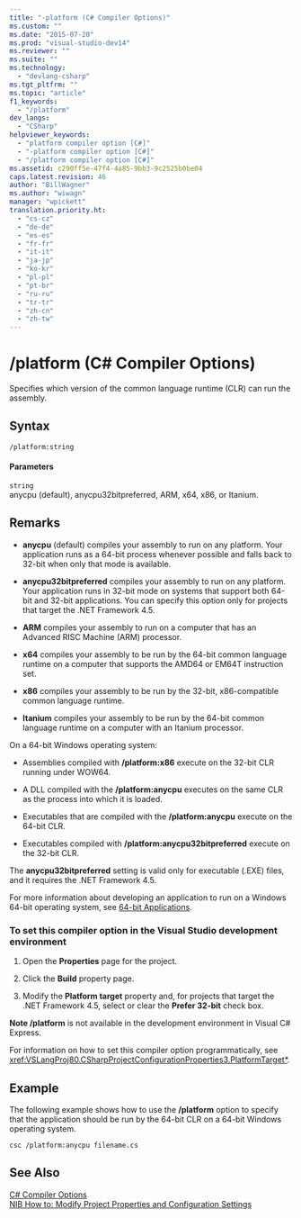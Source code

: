 ```yaml
---
title: "-platform (C# Compiler Options)"
ms.custom: ""
ms.date: "2015-07-20"
ms.prod: "visual-studio-dev14"
ms.reviewer: ""
ms.suite: ""
ms.technology: 
  - "devlang-csharp"
ms.tgt_pltfrm: ""
ms.topic: "article"
f1_keywords: 
  - "/platform"
dev_langs: 
  - "CSharp"
helpviewer_keywords: 
  - "platform compiler option [C#]"
  - "-platform compiler option [C#]"
  - "/platform compiler option [C#]"
ms.assetid: c290ff5e-47f4-4a85-9bb3-9c2525b0be04
caps.latest.revision: 46
author: "BillWagner"
ms.author: "wiwagn"
manager: "wpickett"
translation.priority.ht: 
  - "cs-cz"
  - "de-de"
  - "es-es"
  - "fr-fr"
  - "it-it"
  - "ja-jp"
  - "ko-kr"
  - "pl-pl"
  - "pt-br"
  - "ru-ru"
  - "tr-tr"
  - "zh-cn"
  - "zh-tw"
---
```

# /platform (C# Compiler Options)
Specifies which version of the common language runtime (CLR) can run the assembly.  
  
## Syntax  
  
```  
/platform:string  
```  
  
#### Parameters  
 `string`  
 anycpu (default), anycpu32bitpreferred, ARM, x64, x86, or Itanium.  
  
## Remarks  
  
-   **anycpu** (default) compiles your assembly to run on any platform. Your application runs as a 64-bit process whenever possible and falls back to 32-bit when only that mode is available.  
  
-   **anycpu32bitpreferred** compiles your assembly to run on any platform. Your application runs in 32-bit mode on systems that support both 64-bit and 32-bit applications. You can specify this option only for projects that target the .NET Framework 4.5.  
  
-   **ARM** compiles your assembly to run on a computer that has an Advanced RISC Machine (ARM) processor.  
  
-   **x64** compiles your assembly to be run by the 64-bit common language runtime on a computer that supports the AMD64 or EM64T instruction set.  
  
-   **x86** compiles your assembly to be run by the 32-bit, x86-compatible common language runtime.  
  
-   **Itanium** compiles your assembly to be run by the 64-bit common language runtime on a computer with an Itanium processor.  
  
 On a 64-bit Windows operating system:  
  
-   Assemblies compiled with **/platform:x86** execute on the 32-bit CLR running under WOW64.  
  
-   A DLL compiled with the **/platform:anycpu** executes on the same CLR as the process into which it is loaded.  
  
-   Executables that are compiled with the **/platform:anycpu** execute on the 64-bit CLR.  
  
-   Executables compiled with **/platform:anycpu32bitpreferred** execute on the 32-bit CLR.  
  
 The **anycpu32bitpreferred** setting is valid only for executable (.EXE) files, and it requires the .NET Framework 4.5.  
  
 For more information about developing an application to run on a Windows 64-bit operating system, see [64-bit Applications](../Topic/64-bit%20Applications.md).  
  
### To set this compiler option in the Visual Studio development environment  
  
1.  Open the **Properties** page for the project.  
  
2.  Click the **Build** property page.  
  
3.  Modify the **Platform target** property and, for projects that target the .NET Framework 4.5, select or clear the **Prefer 32-bit** check box.  
  
 **Note /platform** is not available in the development environment in Visual C# Express.  
  
 For information on how to set this compiler option programmatically, see <xref:VSLangProj80.CSharpProjectConfigurationProperties3.PlatformTarget*>.  
  
## Example  
 The following example shows how to use the **/platform** option to specify that the application should be run by the 64-bit CLR on a 64-bit Windows operating system.  
  
```  
csc /platform:anycpu filename.cs  
```  
  
## See Also  
 [C# Compiler Options](../../../csharp\language-reference\compiler-options/csharp-compiler-options.md)   
 [NIB How to: Modify Project Properties and Configuration Settings](http://msdn.microsoft.com/en-us/e7184bc5-2f2b-4b4f-aa9a-3ecfcbc48b67)